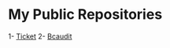 # My Public Repositories

1- [Ticket](https://github.com/subratap/ticket)
2- [Bcaudit](https://github.com/yourusername/bcaudit)

